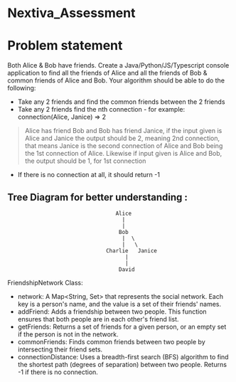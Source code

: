 # Nextiva_Assessment

# Problem statement

Both Alice & Bob have friends. Create a Java/Python/JS/Typescript console application to find all the friends of Alice and all the friends of Bob & common friends of Alice and Bob.
 Your algorithm should be able to do the following:
 - Take any 2 friends and find the common friends between the 2 friends
 - Take any 2 friends find the nth connection - for example: connection(Alice, Janice) => 2
  > Alice has friend Bob and Bob has friend Janice, if the input given is Alice and Janice the output should be 2, meaning 2nd connection, that means Janice is the second connection of Alice and Bob being the 1st connection of Alice.
  Likewise if input given is Alice and Bob, the output should be 1, for 1st connection
  - If there is no connection at all, it should return -1


## Tree Diagram for better understanding :
                                      Alice
                                        |
                                        |
                                       Bob
                                        |  \
                                        |   \
                                   Charlie   Janice
                                         |
                                         |
                                       David





FriendshipNetwork Class:
- network: A Map<String, Set<String>> that represents the social network. Each key is a person's name, and the value is a set of their friends' names.
- addFriend: Adds a friendship between two people. This function ensures that both people are in each other's friend list.
- getFriends: Returns a set of friends for a given person, or an empty set if the person is not in the network.
- commonFriends: Finds common friends between two people by intersecting their friend sets.
- connectionDistance: Uses a breadth-first search (BFS) algorithm to find the shortest path (degrees of separation) between two people. Returns -1 if there is no connection.

